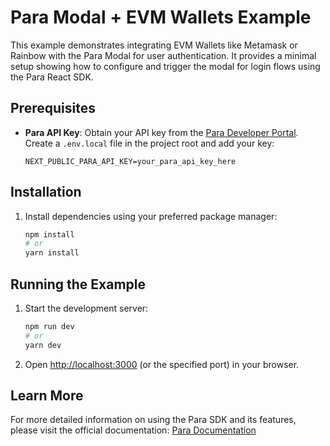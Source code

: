 # Para Modal + EVM Wallets Example

This example demonstrates integrating EVM Wallets like Metamask or Rainbow with the Para Modal for user authentication.
It provides a minimal setup showing how to configure and trigger the modal for login flows using the Para React SDK.

## Prerequisites

- **Para API Key**: Obtain your API key from the [Para Developer Portal](https://developer.getpara.com/). Create a
  `.env.local` file in the project root and add your key:
  ```env
  NEXT_PUBLIC_PARA_API_KEY=your_para_api_key_here
  ```

## Installation

1.  Install dependencies using your preferred package manager:
    ```bash
    npm install
    # or
    yarn install
    ```

## Running the Example

1.  Start the development server:
    ```bash
    npm run dev
    # or
    yarn dev
    ```
2.  Open [http://localhost:3000](https://www.google.com/search?q=http://localhost:3000) (or the specified port) in your
    browser.

## Learn More

For more detailed information on using the Para SDK and its features, please visit the official documentation:
[Para Documentation](https://docs.getpara.com/)
